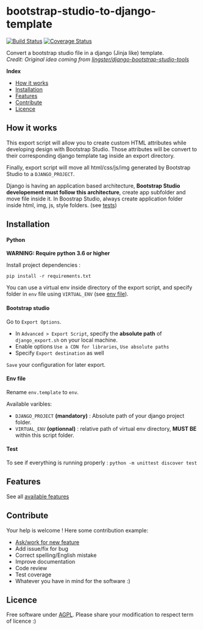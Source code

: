 # bootstrap-studio-to-django-template
[![Build Status](https://travis-ci.org/AbcSxyZ/bootstrap-studio-to-django-template.svg?branch=master)](https://travis-ci.org/AbcSxyZ/bootstrap-studio-to-django-template)
[![Coverage Status](https://coveralls.io/repos/github/AbcSxyZ/bootstrap-studio-to-django-template/badge.svg?branch=coverall)](https://coveralls.io/github/AbcSxyZ/bootstrap-studio-to-django-template?branch=coverall)

Convert a bootstrap studio file in a django (Jinja like) template.  
*Credit: Original idea coming from [lingster/django-bootstrap-studio-tools](https://github.com/lingster/django-bootstrap-studio-tools)*


**Index**
- [How it works](#how-it-works)
- [Installation](#installation)
- [Features](#features)
- [Contribute](#contribute)
- [Licence](#licence)

## How it works

This export script will allow you to create custom HTML attributes while developing design with Bootstrap Studio. Those attributes will be convert to their corresponding django template tag inside an export directory.

Finally, export script will move all html/css/js/img generated by Bootstrap Studio to a `DJANGO_PROJECT`.

Django is having an application based architecture, **Bootstrap Studio developement must follow this architecture**, create app subfolder and move file inside it. In Boostrap Studio, always create application folder inside html, img, js, style folders. (see [tests](test/tree_script/mixed/multiple_assets_type))


## Installation

#### Python 
**WARNING: Require python 3.6 or higher**

Install project dependencies :
```
pip install -r requirements.txt
```
You can use a virtual env inside directory of the export script, and specify folder in `env` file using `VIRTUAL_ENV` (see [env file](#env-file)).

#### Bootstrap studio

Go to `Export Options`.
- In `Advanced > Export Script`, specify the **absolute path** of `django_export.sh` on your local machine.
- Enable options `Use a CDN for libraries`, `Use absolute paths`
- Specify `Export destination` as well

`Save` your configuration for later export.

#### Env file
Rename `env.template` to `env`.  

Available varibles:
- `DJANGO_PROJECT` **(mandatory)** : Absolute path of your django project folder.
- `VIRTUAL_ENV` **(optionnal)** : relative path of virtual env directory, **MUST BE** within this script folder.

#### Test
To see if everything is running properly : `python -m unittest discover test`

## Features

See all [available features](features.md)

## Contribute
Your help is welcome ! Here some contribution example:
- [Ask/work for new feature](community_asked_features.md)
- Add issue/fix for bug
- Correct spelling/English mistake
- Improve documentation
- Code review
- Test coverage
- Whatever you have in mind for the software :)

## Licence

Free software under [AGPL](LICENCE). Please share your modification to respect term of licence :)  
